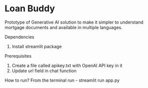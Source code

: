 # Loan Buddy
Prototype of Generative AI solution to make it simpler to understand mortgage documents and available in multiple languages. 


Dependencies
1. Install streamlit package


Prerequisites
1. Create a file called apikey.txt with OpenAI API key in it
2. Update url field in chat function


How to run?
From the terminal run - 
streamlit run app.py







